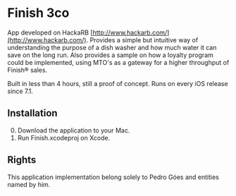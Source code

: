 Finish 3co
========
App developed on HackaRB [http://www.hackarb.com/](http://www.hackarb.com/). Provides a simple but intuitive way of understanding the purpose of a dish washer and how much water it can save on the long run. Also provides a sample on how a loyalty program could be implemented, using MTO's as a gateway for a higher throughput of Finish® sales.

Built in less than 4 hours, still a proof of concept. Runs on every iOS release since 7.1.


Installation
--------
0. Download the application to your Mac.
1. Run Finish.xcodeproj on Xcode.

Rights
--------
This application implementation belong solely to Pedro Góes and entities named by him.